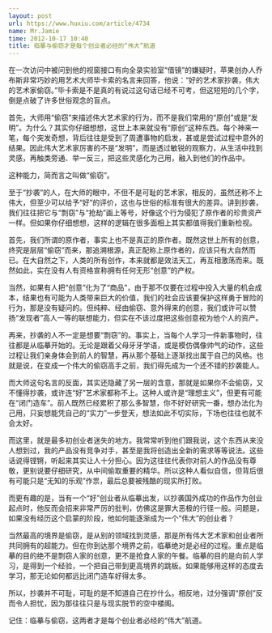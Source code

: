 ```yaml
---
layout: post
url: https://www.huxiu.com/article/4734
name: Mr.Jamie
time: 2012-10-17 10:40
title: 临摹与偷窃才是每个创业者必经的“伟大”航道
---
```

在一次访问中被问到他的视窗接口有向全录实验室“借镜”的嫌疑时，苹果创办人乔布斯非常巧妙的用艺术大师毕卡索的名言来回答，他说：“好的艺术家抄袭，伟大的艺术家偷窃。”毕卡索是不是真的有说过这句话已经不可考，但这短短的几个字，倒是点破了许多世俗观念的盲点。

首先，大师用“偷窃”来描述伟大艺术家的行为，而不是我们常用的“原创”或是“发明”。为什么？其实你仔细想想，这世上本来就没有“原创”这种东西。每个神来一笔，每个突发奇想，背后往往是受到了周遭事物的启发，甚或是尝试过程中意外的结果。因此伟大艺术家厉害的不是“发明”，而是透过敏锐的观察力，从生活中找到灵感，再触类旁通、举一反三，把这些灵感化为己用，融入到他们的作品中。

这种能力，简而言之叫做“偷窃”。

至于“抄袭”的人，在大师的眼中，不但不是可耻的艺术家，相反的，虽然还称不上伟大，但至少可以给予“好”的评价，这也与世俗的标准有很大的差异。讲到抄袭，我们往往把它与“剽窃”与“抢劫”画上等号，好像这个行为侵犯了原作者的珍贵资产一样。但如果你仔细想想，这样的逻辑在很多面相上其实都值得我们重新检视。

首先，我们所谓的原作者，事实上也不是真正的原作者。既然这世上所有的创意，终究是层层“偷窃”而来，那追溯根源，真正配称上原作者的，应该只有大自然而已。在大自然之下，人类的所有创作，本来就都是效法天工，再互相激荡而来。既然如此，实在没有人有资格宣称拥有任何无形“创意”的产权。

当然，如果有人把“创意”化为了“商品”，由于那不仅要在过程中投入大量的机会成本，结果也有可能为人类带来巨大的价值，我们的社会应该要保护这样勇于冒险的行为，那是没有疑问的。但纯粹、经由偷窃、意外得来的创意，我们或许可以赞扬“发现者”高人一等的联想能力，但实在不该过度把这些创意视为他个人的资产。

再来，抄袭的人不一定是想要“剽窃”的。事实上，当每个人学习一件新事物时，往往都是从临摹开始的。无论是跟着父母牙牙学语，或是模仿偶像帅气的动作，这些过程让我们亲身体会到前人的智慧，再从那个基础上逐渐找出属于自己的风格。也就是说，在变成一个伟大的偷窃高手之前，我们得先成为一个还不错的抄袭能人。

而大师这句名言的反面，其实还隐藏了另一层的含意，那就是如果你不会偷窃，又不懂得抄袭，或许连“好”艺术家都称不上。这种人或许是“理想主义”，但更有可能在“闭门造车”。前人既然已经累积了那么多智慧，你不好好研究一番，想办法化为己用，只妄想能凭自己的“实力”一步登天，想法如此不切实际，下场也往往也就不会太好。

而这里，就是最多初创业者迷失的地方。我常常听到他们跟我说，这个东西从来没人想到过，我的产品没有竞争对手，甚至是我将创造出全新的需求等等说法。这些话说得铿锵，听起来其实让人十分担心。因为这往往代表你对前人的作品没有尊敬，更别说要仔细研究，从中间偷取重要的精华。所以这种人看似自信，但背后很有可能只是“无知的乐观”作祟，最后总要被残酷的现实所打败。

而更有趣的是，当有一个“好”创业者从临摹出发，以抄袭国外成功的作品作为创业起点时，他反而会招来非常严厉的批判，仿佛这是罪大恶极的行径一般。问题是，如果没有经历这个启蒙的阶段，他如何能逐渐成为一个“伟大”的创业者？

当然最高的境界是偷窃，是从别的领域找到灵感，那是所有伟大艺术家和创业者所共同拥有的超能力。但在你到达那个境界之前，临摹绝对是必经的过程。重点是临摹的目的绝不是剽窃人家的创意，更不是抢食人家的午餐。临摹的目的是向前人学习，是得到一个经验，一个把自己带到更高境界的跳板。如果能够用这样的态度去学习，那无论如何都远比闭门造车好得太多。

所以，抄袭并不可耻，可耻的是不知道自己在抄什么。相反地，过分强调“原创”反而令人担忧，因为那往往只是与现实脱节的空中楼阁。

记住：临摹与偷窃，这两者才是每个创业者必经的“伟大”航道。

